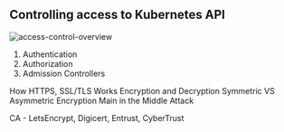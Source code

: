 ## Controlling access to Kubernetes API
![access-control-overview](https://github.com/user-attachments/assets/9d310cea-e7d3-4ba9-91ec-26a833220d34)

1. Authentication
2. Authorization
3. Admission Controllers


How HTTPS, SSL/TLS Works
Encryption and Decryption
Symmetric VS Asymmetric Encryption
Main in the Middle Attack

CA - LetsEncrypt, Digicert, Entrust, CyberTrust
